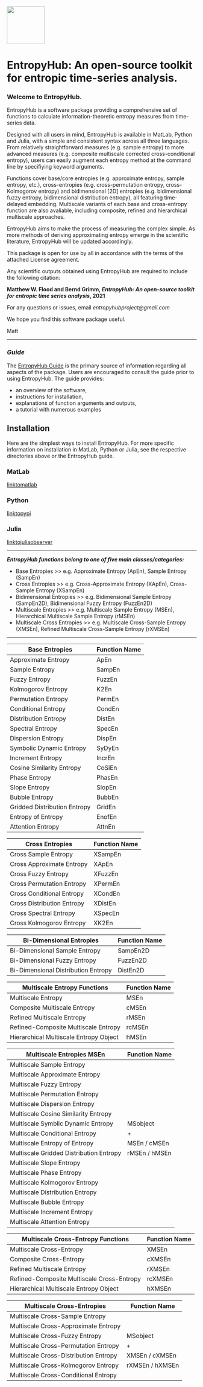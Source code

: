 <img src="https://github.com/MattWillFlood/EntropyHub/Graphics/EntropyHub_profiler.png" width="100" align="center">

# EntropyHub: An open-source toolkit for entropic time-series analysis. 


### Welcome to EntropyHub.

EntropyHub is a software package providing a comprehensive set of functions to calculate information-theoretic entropy measures from time-series data.

Designed with all users in mind, EntropyHub is available in MatLab, Python and Julia, with a simple and consistent syntax across all three languages.
From relatively straightforward measures (e.g. sample entropy) to more advanced measures (e.g. composite multiscale corrected cross-conditional entropy), users can easily augment each entropy method at the command line by specifiying keyword arguments. 

Functions cover base/core entropies (e.g. approximate entropy, sample entropy, etc.), cross-entropies (e.g. cross-permutation entropy, cross-Kolmogorov entropy) and bidimensional [2D] entropies (e.g. bidimensional fuzzy entropy, bidimensional distribution entropy), all featuring time-delayed embedding. 
Multiscale variants of each base and cross-entropy function are also avaliable, including composite, refined and hierarchical multiscale approaches.

EntropyHub aims to make the process of measuring the complex simple. 
As more methods of deriving approximating entropy emerge in the scientific literature, EntropyHub will be updated accordingly.

This package is open for use by all in accordance with the terms of the attached License agreement.

Any scientific outputs obtained using EntropyHub are required to include the following citation:

  **Matthew W. Flood and Bernd Grimm, _EntropyHub: An open-source toolkit for entropic time series analysis_, 2021**


For any questions or issues, email _entropyhubproject@gmail.com_


We hope you find this software package useful.

Matt


 ---------------------------------------------------------- 
### _Guide_
The [EntropyHub Guide](https://github.com/MattWillFlood/EntropyHub/) is the primary source of information regarding all aspects of the package.
Users are encouraged to consult the guide prior to using EntropyHub.
The guide provides:
* an overview of the software,
* instructions for installation, 
* explanations of function arguments and outputs, 
* a tutorial with numerous examples 


## Installation

Here are the simplest ways to install EntropyHub.
For more specific information on installation in MatLab, Python or Julia, see the respective directories above or the EntropyHub guide.


### MatLab
[linktomatlab](https://www.mathworks.com)

### Python
[linktopypi](https://www.pypi.com)

### Julia
[linktojuliaobserver](https://www.julialang.com)

----------------------------------------------------------

**_EntropyHub functions belong to one of five main classes/categories:_**
* Base Entropies             >>  e.g. Approximate Entropy (ApEn), Sample Entropy (SampEn)
* Cross Entropies            >>  e.g. Cross-Approximate Entropy (XApEn), Cross-Sample Entropy (XSampEn)
* Bidimensional Entropies    >>  e.g. Bidimensional Sample Entropy (SampEn2D), Bidimensional Fuzzy Entropy (FuzzEn2D)
* Multiscale Entropies       >>  e.g. Multiscale Sample Entropy (MSEn),  Hierarchical Multiscale Sample Entropy (rMSEn)
* Multiscale Cross Entropies >>  e.g. Multiscale Cross-Sample Entropy (XMSEn),  Refined Multiscale Cross-Sample Entropy (rXMSEn)

----------------------------------------------------------



Base Entropies                                        |	Function Name	
------------------------------------------------------|------------------
Approximate Entropy                                	  |	ApEn
Sample Entropy                                    		  |	SampEn
Fuzzy Entropy                                     		  |	FuzzEn
Kolmogorov Entropy                                		  |	K2En
Permutation Entropy                               		  |	PermEn
Conditional Entropy                               		  |	CondEn
Distribution Entropy                              		  |	DistEn
Spectral Entropy                                  		  |	SpecEn
Dispersion Entropy                                		  |	DispEn
Symbolic Dynamic Entropy                           	  |	SyDyEn
Increment Entropy                                  	  |	IncrEn
Cosine Similarity Entropy                          	  |	CoSiEn
Phase Entropy                                         |	PhasEn
Slope Entropy                                      	  |	SlopEn
Bubble Entropy                                    		  |	BubbEn
Gridded Distribution Entropy                          |	GridEn
Entropy of Entropy                            	       |	EnofEn
Attention Entropy                                     |	AttnEn


Cross Entropies                                       |	Function Name
------------------------------------------------------|------------------
Cross Sample Entropy                                  |	XSampEn
Cross Approximate Entropy                             |	XApEn
Cross Fuzzy Entropy                                   |	XFuzzEn
Cross Permutation Entropy                             |	XPermEn
Cross Conditional Entropy                             |	XCondEn
Cross Distribution Entropy                            |	XDistEn
Cross Spectral Entropy                             	  |	XSpecEn
Cross Kolmogorov Entropy                              |	XK2En
	

Bi-Dimensional Entropies                              |	Function Name
------------------------------------------------------|------------------
Bi-Dimensional Sample Entropy                         |	SampEn2D
Bi-Dimensional Fuzzy Entropy                          |	FuzzEn2D
Bi-Dimensional Distribution Entropy                   |	DistEn2D
	

Multiscale Entropy Functions                          | Function Name
------------------------------------------------------|------------------
Multiscale Entropy                                    | MSEn
Composite Multiscale Entropy                          | cMSEn
Refined Multiscale Entropy                            | rMSEn
Refined-Composite Multiscale Entropy                  | rcMSEn
Hierarchical Multiscale Entropy Object                | hMSEn


Multiscale Entropies	MSEn                             |	Function Name
------------------------------------------------------|------------------
Multiscale Sample Entropy                             |	
Multiscale Approximate Entropy                        |	
Multiscale Fuzzy Entropy                              |	
Multiscale Permutation Entropy                        |	
Multiscale Dispersion Entropy                         |	
Multiscale Cosine Similarity Entropy                  |	
Multiscale Symblic Dynamic Entropy                    |	MSobject
Multiscale Conditional Entropy                        |	     +
Multiscale Entropy of Entropy                         | MSEn / cMSEn
Multiscale Gridded Distribution Entropy               |	rMSEn / hMSEn
Multiscale Slope Entropy                              |
Multiscale Phase Entropy                              |		
Multiscale Kolmogorov Entropy                         |	
Multiscale Distribution Entropy                       |		
Multiscale Bubble Entropy                             |	
Multiscale Increment Entropy                          |	
Multiscale Attention Entropy                          |	
	

Multiscale Cross-Entropy Functions                    | Function Name
------------------------------------------------------|------------------
Multiscale Cross-Entropy                              |   XMSEn
Composite Cross-Entropy                               |   cXMSEn
Refined Multiscale Entropy                            |   rXMSEn
Refined-Composite Multiscale Cross-Entropy            |   rcXMSEn
Hierarchical Multiscale Entropy Object                |   hXMSEn


Multiscale Cross-Entropies                            |	Function Name
------------------------------------------------------|------------------
Multiscale Cross-Sample Entropy                       |	
Multiscale Cross-Approximate Entropy                  |	
Multiscale Cross-Fuzzy Entropy                        |	MSobject
Multiscale Cross-Permutation Entropy                  |	    +
Multiscale Cross-Distribution Entropy                 |	XMSEn / cXMSEn
Multiscale Cross-Kolmogorov Entropy                   | rXMSEn / hXMSEn
Multiscale Cross-Conditional Entropy                  |	

